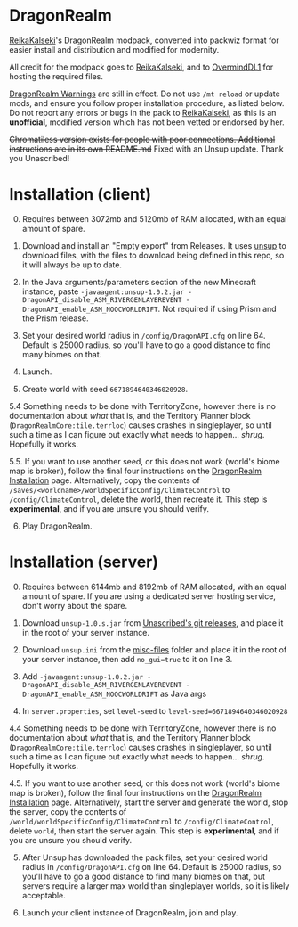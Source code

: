 # DragonRealm

[ReikaKalseki](https://github.com/ReikaKalseki/)'s DragonRealm modpack, converted into packwiz format for easier install and distribution and modified for modernity.

All credit for the modpack goes to [ReikaKalseki](https://github.com/ReikaKalseki), and to [OvermindDL1](https://github.com/OvermindDL1) for hosting the required files.

[DragonRealm Warnings](https://dragonrealm.overminddl1.com/warning.php) are still in effect. Do not use `/mt reload` or update mods, and ensure you follow proper installation procedure, as listed below. Do not report any errors or bugs in the pack to [ReikaKalseki](https://github.com/ReikaKalseki/), as this is an **unofficial**, modified version which has not been vetted or endorsed by her.

~~Chromatiless version exists for people with poor connections. Additional instructions are in its own README.md~~ Fixed with an Unsup update. Thank you Unascribed!

# Installation (client)

0. Requires between 3072mb and 5120mb of RAM allocated, with an equal amount of spare.

1. Download and install an "Empty export" from Releases. It uses [unsup](https://git.sleeping.town/unascribed/unsup/) to download files, with the files to download being defined in this repo, so it will always be up to date.

2. In the Java arguments/parameters section of the new Minecraft instance, paste `-javaagent:unsup-1.0.2.jar -DragonAPI_disable_ASM_RIVERGENLAYEREVENT -DragonAPI_enable_ASM_NOOCWORLDRIFT`. Not required if using Prism and the Prism release.

3. Set your desired world radius in `/config/DragonAPI.cfg` on line 64. Default is 25000 radius, so you'll have to go a good distance to find many biomes on that.

4. Launch.

5. Create world with seed `6671894640346020928`.

5.4 Something needs to be done with TerritoryZone, however there is no documentation about *what* that is, and the Territory Planner block (`DragonRealmCore:tile.terrloc`) causes crashes in singleplayer, so until such a time as I can figure out exactly what needs to happen... *shrug*. Hopefully it works.

5.5. If you want to use another seed, or this does not work (world's biome map is broken), follow the final four instructions on the [DragonRealm Installation](https://dragonrealm.overminddl1.com/installation.php) page. Alternatively, copy the contents of `/saves/<worldname>/worldSpecificConfig/ClimateControl` to `/config/ClimateControl`, delete the world, then recreate it. This step is **experimental**, and if you are unsure you should verify.

6. Play DragonRealm.


# Installation (server)

0. Requires between 6144mb and 8192mb of RAM allocated, with an equal amount of spare. If you are using a dedicated server hosting service, don't worry about the spare.

1. Download `unsup-1.0.s.jar` from [Unascribed's git releases](https://git.sleeping.town/unascribed/unsup/releases/tag/v1.0.2), and place it in the root of your server instance.

2. Download `unsup.ini` from the [misc-files](https://github.com/Egassy/Dragonrealm-Unofficial/tree/main/misc-files) folder and place it in the root of your server instance, then add `no_gui=true` to it on line 3.

3. Add `-javaagent:unsup-1.0.2.jar -DragonAPI_disable_ASM_RIVERGENLAYEREVENT -DragonAPI_enable_ASM_NOOCWORLDRIFT` as Java args

4. In `server.properties`, set `level-seed` to `level-seed=6671894640346020928`

4.4 Something needs to be done with TerritoryZone, however there is no documentation about *what* that is, and the Territory Planner block (`DragonRealmCore:tile.terrloc`) causes crashes in singleplayer, so until such a time as I can figure out exactly what needs to happen... *shrug*. Hopefully it works.

4.5. If you want to use another seed, or this does not work (world's biome map is broken), follow the final four instructions on the [DragonRealm Installation](https://dragonrealm.overminddl1.com/installation.php) page. Alternatively, start the server and generate the world, stop the server, copy the contents of `/world/worldSpecificConfig/ClimateControl` to `/config/ClimateControl`, delete `world`, then start the server again. This step is **experimental**, and if you are unsure you should verify.

5. After Unsup has downloaded the pack files, set your desired world radius in `/config/DragonAPI.cfg` on line 64. Default is 25000 radius, so you'll have to go a good distance to find many biomes on that, but servers require a larger max world than singleplayer worlds, so it is likely acceptable.

6. Launch your client instance of DragonRealm, join and play.
